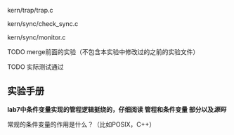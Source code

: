 kern/trap/trap.c

kern/sync/check_sync.c

kern/sync/monitor.c

TODO merge前面的实验（不包含本实验中修改过的之前的实验文件）

TODO 实际测试通过


## 实验手册

**lab7中条件变量实现的管程逻辑挺绕的，仔细阅读 管程和条件变量 部分以及*源码***

常规的条件变量的作用是什么？（比如POSIX，C++）